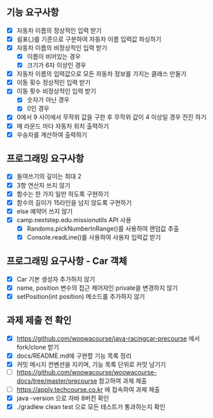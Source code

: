 ## 기능 요구사항

- [x] 자동차 이름의 정상적인 입력 받기
- [x] 쉼표(,)를 기준으로 구분하여 자동차 이름 입력값 파싱하기
- [x] 자동차 이름의 비정상적인 입력 받기
  - [x] 이름이 비어있는 경우
  - [x] 크기가 6자 이상인 경우
- [x] 자동차 이름의 입력값으로 모든 자동차 정보를 가지는 클래스 만들기
- [x] 이동 횟수 정상적인 입력 받기
- [x] 이동 횟수 비정상적인 입력 받기
  - [x] 숫자가 아닌 경우
  - [x] 0인 경우
- [x] 0에서 9 사이에서 무작위 값을 구한 후 무작위 값이 4 이상일 경우 전진 하기
- [x] 매 라운드 마다 자동차 위치 출력하기
- [x] 우승자를 계산하여 출력하기

## 프로그래밍 요구사항

- [x] 들여쓰기의 깊이는 최대 2
- [x] 3항 연산자 쓰지 않기
- [x] 함수는 한 가지 일만 하도록 구현하기
- [x] 함수의 길이가 15라인을 넘지 않도록 구현하기
- [x] else 예약어 쓰지 않기
- [x] camp.nextstep.edu.missionutils API 사용
    - [x] Randoms.pickNumberInRange()를 사용하여 랜덤값 추출
    - [x] Console.readLine()를 사용하여 사용자 입력값 받기

## 프로그래밍 요구사항 - Car 객체

- [x] Car 기본 생성자 추가하지 않기
- [x] name, position 변수의 접근 제어자인 private을 변경하지 않기
- [x] setPosition(int position) 메소드를 추가하지 않기

## 과제 제출 전 확인

- [x] https://github.com/woowacourse/java-racingcar-precourse 에서 fork/clone 받기
- [x] docs/README.md에 구현할 기능 목록 정리
- [x] 커밋 메시지 컨벤션을 지키며, 기능 목록 단위로 커밋 남기기
- [ ] https://github.com/woowacourse/woowacourse-docs/tree/master/precourse 참고하여 과제 제출
- [ ] https://apply.techcourse.co.kr 에 접속하여 과제 제출
- [x] java -version 으로 자바 8버전 확인
- [x] ./gradlew clean test 으로 모든 테스트가 통과하는지 확인
